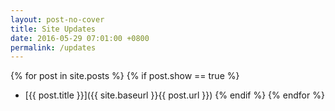 ```yaml
---
layout: post-no-cover
title: Site Updates
date: 2016-05-29 07:01:00 +0800
permalink: /updates
---
```


{% for post in site.posts %}
{% if post.show == true %}
* [{{ post.title }}]({{ site.baseurl }}{{ post.url }})
{% endif %}
{% endfor %}

